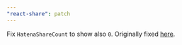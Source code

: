 ```yaml
---
"react-share": patch
---
```


Fix `HatenaShareCount` to show also `0`. Originally fixed [here](https://github.com/nygardk/react-share/pull/429).
